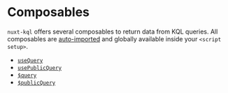 # Composables

`nuxt-kql` offers several composables to return data from KQL queries. All composables are [auto-imported](https://v3.nuxtjs.org/guide/concepts/auto-imports) and globally available inside your `<script setup>`.

- [`useQuery`](/api/use-query)
- [`usePublicQuery`](/api/use-public-query)
- [`$query`](/api/query)
- [`$publicQuery`](/api/public-query)
